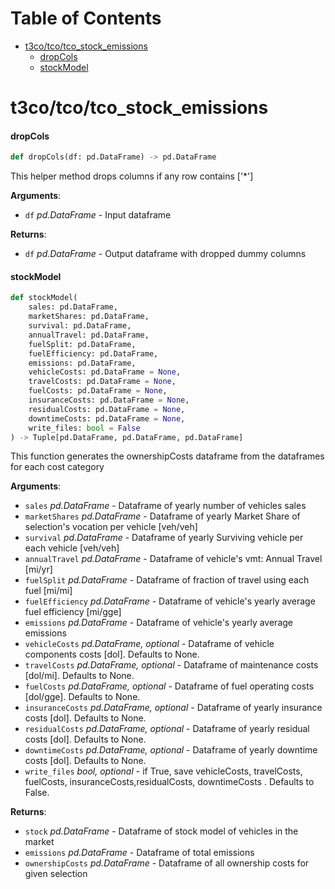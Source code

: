 # Table of Contents

* [t3co/tco/tco\_stock\_emissions](#t3co/tco/tco_stock_emissions)
  * [dropCols](#t3co/tco/tco_stock_emissions.dropCols)
  * [stockModel](#t3co/tco/tco_stock_emissions.stockModel)

<a id="t3co/tco/tco_stock_emissions"></a>

# t3co/tco/tco\_stock\_emissions

<a id="t3co/tco/tco_stock_emissions.dropCols"></a>

#### dropCols

```python
def dropCols(df: pd.DataFrame) -> pd.DataFrame
```

This helper method drops columns if any row contains ['*']

**Arguments**:

- `df` _pd.DataFrame_ - Input dataframe
  

**Returns**:

- `df` _pd.DataFrame_ - Output dataframe with dropped dummy columns

<a id="t3co/tco/tco_stock_emissions.stockModel"></a>

#### stockModel

```python
def stockModel(
    sales: pd.DataFrame,
    marketShares: pd.DataFrame,
    survival: pd.DataFrame,
    annualTravel: pd.DataFrame,
    fuelSplit: pd.DataFrame,
    fuelEfficiency: pd.DataFrame,
    emissions: pd.DataFrame,
    vehicleCosts: pd.DataFrame = None,
    travelCosts: pd.DataFrame = None,
    fuelCosts: pd.DataFrame = None,
    insuranceCosts: pd.DataFrame = None,
    residualCosts: pd.DataFrame = None,
    downtimeCosts: pd.DataFrame = None,
    write_files: bool = False
) -> Tuple[pd.DataFrame, pd.DataFrame, pd.DataFrame]
```

This function generates the ownershipCosts dataframe from the dataframes for each cost category

**Arguments**:

- `sales` _pd.DataFrame_ - Dataframe of yearly number of vehicles sales
- `marketShares` _pd.DataFrame_ - Dataframe of yearly Market Share of selection's vocation per vehicle [veh/veh]
- `survival` _pd.DataFrame_ - Dataframe of yearly Surviving vehicle per each vehicle [veh/veh]
- `annualTravel` _pd.DataFrame_ - Dataframe of vehicle's vmt: Annual Travel [mi/yr]
- `fuelSplit` _pd.DataFrame_ - Dataframe of fraction of travel using each fuel [mi/mi]
- `fuelEfficiency` _pd.DataFrame_ - Dataframe of vehicle's yearly average fuel efficiency [mi/gge]
- `emissions` _pd.DataFrame_ - Dataframe of vehicle's yearly average emissions
- `vehicleCosts` _pd.DataFrame, optional_ - Dataframe of vehicle components costs [dol]. Defaults to None.
- `travelCosts` _pd.DataFrame, optional_ - Dataframe of maintenance costs [dol/mi]. Defaults to None.
- `fuelCosts` _pd.DataFrame, optional_ - Dataframe of fuel operating costs [dol/gge]. Defaults to None.
- `insuranceCosts` _pd.DataFrame, optional_ - Dataframe of yearly insurance costs [dol]. Defaults to None.
- `residualCosts` _pd.DataFrame, optional_ - Dataframe of yearly residual costs [dol]. Defaults to None.
- `downtimeCosts` _pd.DataFrame, optional_ - Dataframe of yearly downtime costs [dol]. Defaults to None.
- `write_files` _bool, optional_ - if True, save vehicleCosts, travelCosts, fuelCosts, insuranceCosts,residualCosts, downtimeCosts . Defaults to False.
  

**Returns**:

- `stock` _pd.DataFrame_ - Dataframe of stock model of vehicles in the market
- `emissions` _pd.DataFrame_ - Dataframe of total emissions
- `ownershipCosts` _pd.DataFrame_ - Dataframe of all ownership costs for given selection

